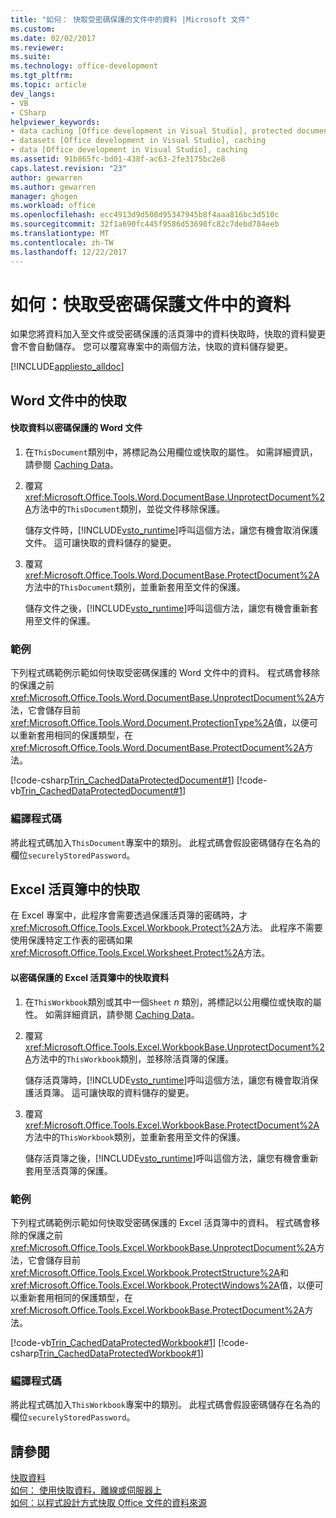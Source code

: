 ```yaml
---
title: "如何： 快取受密碼保護的文件中的資料 |Microsoft 文件"
ms.custom: 
ms.date: 02/02/2017
ms.reviewer: 
ms.suite: 
ms.technology: office-development
ms.tgt_pltfrm: 
ms.topic: article
dev_langs:
- VB
- CSharp
helpviewer_keywords:
- data caching [Office development in Visual Studio], protected documents
- datasets [Office development in Visual Studio], caching
- data [Office development in Visual Studio], caching
ms.assetid: 91b865fc-bd01-438f-ac63-2fe3175bc2e8
caps.latest.revision: "23"
author: gewarren
ms.author: gewarren
manager: ghogen
ms.workload: office
ms.openlocfilehash: ecc4913d9d508d95347945b8f4aaa816bc3d510c
ms.sourcegitcommit: 32f1a690fc445f9586d53698fc82c7debd784eeb
ms.translationtype: MT
ms.contentlocale: zh-TW
ms.lasthandoff: 12/22/2017
---
```

# <a name="how-to-cache-data-in-a-password-protected-document"></a>如何：快取受密碼保護文件中的資料
  如果您將資料加入至文件或受密碼保護的活頁簿中的資料快取時，快取的資料變更會不會自動儲存。 您可以覆寫專案中的兩個方法，快取的資料儲存變更。  
  
 [!INCLUDE[appliesto_alldoc](../vsto/includes/appliesto-alldoc-md.md)]  
  
## <a name="caching-in-word-documents"></a>Word 文件中的快取  
  
#### <a name="to-cache-data-in-a-word-document-that-is-protected-with-a-password"></a>快取資料以密碼保護的 Word 文件  
  
1.  在`ThisDocument`類別中，將標記為公用欄位或快取的屬性。 如需詳細資訊，請參閱 [Caching Data](../vsto/caching-data.md)。  
  
2.  覆寫<xref:Microsoft.Office.Tools.Word.DocumentBase.UnprotectDocument%2A>方法中的`ThisDocument`類別，並從文件移除保護。  
  
     儲存文件時，[!INCLUDE[vsto_runtime](../vsto/includes/vsto-runtime-md.md)]呼叫這個方法，讓您有機會取消保護文件。 這可讓快取的資料儲存的變更。  
  
3.  覆寫<xref:Microsoft.Office.Tools.Word.DocumentBase.ProtectDocument%2A>方法中的`ThisDocument`類別，並重新套用至文件的保護。  
  
     儲存文件之後，[!INCLUDE[vsto_runtime](../vsto/includes/vsto-runtime-md.md)]呼叫這個方法，讓您有機會重新套用至文件的保護。  
  
### <a name="example"></a>範例  
 下列程式碼範例示範如何快取受密碼保護的 Word 文件中的資料。 程式碼會移除的保護之前<xref:Microsoft.Office.Tools.Word.DocumentBase.UnprotectDocument%2A>方法，它會儲存目前<xref:Microsoft.Office.Tools.Word.Document.ProtectionType%2A>值，以便可以重新套用相同的保護類型，在<xref:Microsoft.Office.Tools.Word.DocumentBase.ProtectDocument%2A>方法。  
  
 [!code-csharp[Trin_CachedDataProtectedDocument#1](../vsto/codesnippet/CSharp/Trin_CachedDataProtectedDocument/ThisDocument.cs#1)]
 [!code-vb[Trin_CachedDataProtectedDocument#1](../vsto/codesnippet/VisualBasic/Trin_CachedDataProtectedDocument/ThisDocument.vb#1)]  
  
### <a name="compiling-the-code"></a>編譯程式碼  
 將此程式碼加入`ThisDocument`專案中的類別。 此程式碼會假設密碼儲存在名為的欄位`securelyStoredPassword`。  
  
## <a name="caching-in-excel-workbooks"></a>Excel 活頁簿中的快取  
 在 Excel 專案中，此程序會需要透過保護活頁簿的密碼時，才<xref:Microsoft.Office.Tools.Excel.Workbook.Protect%2A>方法。 此程序不需要使用保護特定工作表的密碼如果<xref:Microsoft.Office.Tools.Excel.Worksheet.Protect%2A>方法。  
  
#### <a name="to-cache-data-in-an-excel-workbook-that-is-protected-with-a-password"></a>以密碼保護的 Excel 活頁簿中的快取資料  
  
1.  在`ThisWorkbook`類別或其中一個`Sheet`  *n* 類別，將標記以公用欄位或快取的屬性。 如需詳細資訊，請參閱 [Caching Data](../vsto/caching-data.md)。  
  
2.  覆寫<xref:Microsoft.Office.Tools.Excel.WorkbookBase.UnprotectDocument%2A>方法中的`ThisWorkbook`類別，並移除活頁簿的保護。  
  
     儲存活頁簿時，[!INCLUDE[vsto_runtime](../vsto/includes/vsto-runtime-md.md)]呼叫這個方法，讓您有機會取消保護活頁簿。 這可讓快取的資料儲存的變更。  
  
3.  覆寫<xref:Microsoft.Office.Tools.Excel.WorkbookBase.ProtectDocument%2A>方法中的`ThisWorkbook`類別，並重新套用至文件的保護。  
  
     儲存活頁簿之後，[!INCLUDE[vsto_runtime](../vsto/includes/vsto-runtime-md.md)]呼叫這個方法，讓您有機會重新套用至活頁簿的保護。  
  
### <a name="example"></a>範例  
 下列程式碼範例示範如何快取受密碼保護的 Excel 活頁簿中的資料。 程式碼會移除的保護之前<xref:Microsoft.Office.Tools.Excel.WorkbookBase.UnprotectDocument%2A>方法，它會儲存目前<xref:Microsoft.Office.Tools.Excel.Workbook.ProtectStructure%2A>和<xref:Microsoft.Office.Tools.Excel.Workbook.ProtectWindows%2A>值，以便可以重新套用相同的保護類型，在<xref:Microsoft.Office.Tools.Excel.WorkbookBase.ProtectDocument%2A>方法。  
  
 [!code-vb[Trin_CachedDataProtectedWorkbook#1](../vsto/codesnippet/VisualBasic/Trin_CachedDataProtectedWorkbook/ThisWorkbook.vb#1)]
 [!code-csharp[Trin_CachedDataProtectedWorkbook#1](../vsto/codesnippet/CSharp/Trin_CachedDataProtectedWorkbook/ThisWorkbook.cs#1)]  
  
### <a name="compiling-the-code"></a>編譯程式碼  
 將此程式碼加入`ThisWorkbook`專案中的類別。 此程式碼會假設密碼儲存在名為的欄位`securelyStoredPassword`。  
  
## <a name="see-also"></a>請參閱  
 [快取資料](../vsto/caching-data.md)   
 [如何： 使用快取資料，離線或伺服器上](../vsto/how-to-cache-data-for-use-offline-or-on-a-server.md)   
 [如何：以程式設計方式快取 Office 文件的資料來源](../vsto/how-to-programmatically-cache-a-data-source-in-an-office-document.md)  
  
  